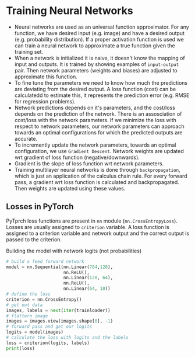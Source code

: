 # Training Neural Networks

- Neural networks are used as an universal function approximator. For any function, we have desired input (e.g. image) and have a desired output (e.g. probability distribution). If a proper activation function is used we can train a neural network to approximate a true function given the training set.
- When a network is initialized it is naive, it doesn't know the mapping of input and outputs. It is trained by showing examples of `input-output` pair. Then network parameters (weights and biases) are adjusted to approximate this function.
- To fine tune the parameters we need to know how much the predictions are deviating from the desired output. A loss function (cost) can be calculatedd to estimate this, it represents the prediction error (e.g. RMSE for regression problems).
- Network predictions depends on it's parameters, and the cost/loss depends on the prediction of the network. There is an assosciation of cost/loss with the network parameters. If we minimize the loss with respect to network parameters, our network parameters can approach towards an optimal configurations for which the predicted outputs are accurate.
- To incremently update the network parameters, towards an optimal configuration, we use `Gradient Descent`. Network weights are updated wrt gradient of loss function (negative/downwards).
- Gradient is the slope of loss function wrt network parameters.
- Training multilayer neural networks is done through `backpropagation`, which is just an application of the calculus chain rule. For every forward pass, a gradient wrt loss function is calculated and backpropagated. Then weights are updated using these values.

## Losses in PyTorch

PyTprch loss functions are present in `nn` module (`nn.CrossEntropyLoss`). Losses are usually assigned to `criterion` variable. A loss function is assigned to a criterion variable and network output and the correct output is passed to the criterion.

Building the model with network logits (not probabilities)
```python
# build a feed forward network
model = nn.Sequential(nn.Linear(784,128),
                      nn.ReLU(),
                      nn.Linear(128, 64),
                      nn.ReLU(),
                      nn.Linear(64, 10))
# define the loss
criterion = nn.CrossEntropy()
# get out data
images, labels = next(iter(trainloader))
# flattern image
images = images.view(images.shape[0], -1)
# forward pass and get our logits
logits = model(images)
# calculate the loss with logits and the labels
loss = criterion(logits, labels)
print(loss)
```